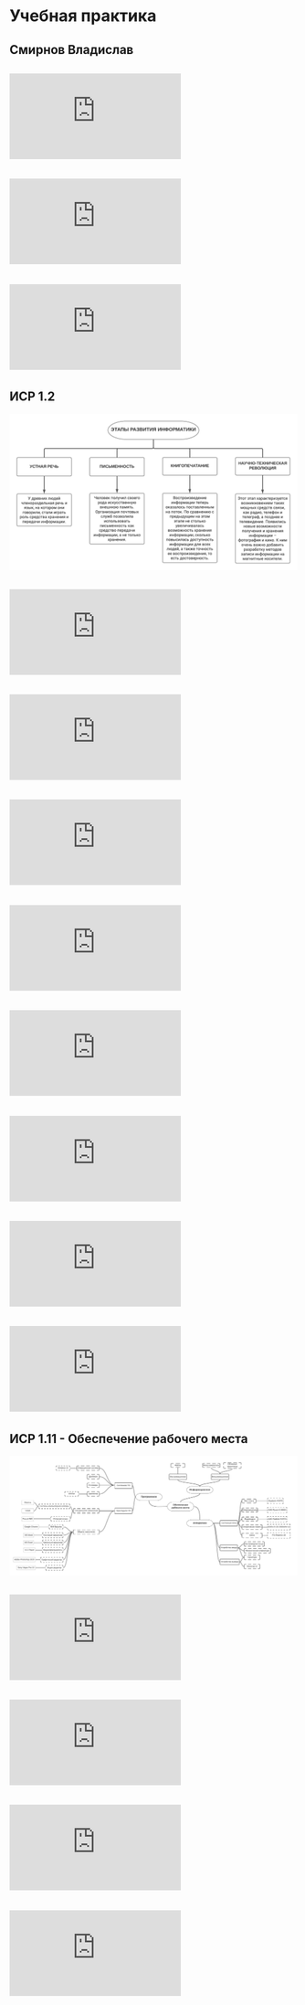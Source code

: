 # Учебная практика
## Смирнов Владислав

## ![Задание на практику](https://github.com/VS-zer0/VS-repository/blob/main/%D0%97%D0%B0%D0%B4%D0%B0%D0%BD%D0%B8%D0%B5%20%D0%BD%D0%B0%20%D0%BF%D1%80%D0%B0%D0%BA%D1%82%D0%B8%D0%BA%D1%83.pdf)

## ![Отчёт по практике](https://github.com/VS-zer0/VS-repository/blob/main/%D0%9E%D1%82%D1%87%D1%91%D1%82%20%D0%BF%D0%BE%20%D0%BF%D1%80%D0%B0%D0%BA%D1%82%D0%B8%D0%BA%D0%B5.pdf)


## ![ИСР 1.1 - Философские проблемы информатики](https://github.com/VS-zer0/VS-repository/blob/main/%D0%98%D0%A1%D0%A0%201.1%20%D0%A4%D0%B8%D0%BB%D0%BE%D1%81%D0%BE%D1%84%D1%81%D0%BA%D0%B8%D0%B5%20%D0%9F%D1%80%D0%BE%D0%B1%D0%BB%D0%B5%D0%BC%D1%8B%20%D0%98%D0%BD%D1%84%D0%BE%D1%80%D0%BC%D0%B0%D1%82%D0%B8%D0%BA%D0%B8.pdf)

## ИСР 1.2
![ИСР 1.2](https://github.com/VS-zer0/VS-repository/blob/main/%D0%98%D0%A1%D0%A0%201.2.png)

## ![ИСР 1.3 - Стандарты и спецификации ИТ](https://github.com/VS-zer0/VS-repository/blob/main/%D0%98%D0%A1%D0%A0%201.3%20%D0%A1%D1%82%D0%B0%D0%BD%D0%B4%D0%B0%D1%80%D1%82%D1%8B%20%D0%98%D0%A2.pdf)

## ![ИСР 1.4 - Физические упражнения для программиста](https://github.com/VS-zer0/VS-repository/blob/main/%D0%98%D0%A1%D0%A0%201.4%20%D0%A4%D0%B8%D0%B7%D0%B8%D1%87%D0%B5%D1%81%D0%BA%D0%B8%D0%B5%20%D1%83%D0%BF%D1%80%D0%B0%D0%B6%D0%BD%D0%B5%D0%BD%D0%B8%D1%8F.pdf)

## ![ИСР 1.5 - Гимнастика для глаз](https://github.com/VS-zer0/VS-repository/blob/main/%D0%98%D0%A1%D0%A0%201.5%20%D0%93%D0%B8%D0%BC%D0%BD%D0%B0%D1%81%D1%82%D0%B8%D0%BA%D0%B0%20%D0%B4%D0%BB%D1%8F%20%D0%B3%D0%BB%D0%B0%D0%B7.pdf)

## ![ИСР 1.6 - Охрана труда программиста](https://github.com/VS-zer0/VS-repository/blob/main/%D0%98%D0%A1%D0%A0%201.6%20%D0%9E%D1%85%D1%80%D0%B0%D0%BD%D0%B0%20%D1%82%D1%80%D1%83%D0%B4%D0%B0.md)

## ![ИСР 1.7 - Квалификационный справочник должностей руководителей, специалистов и других служащих](https://github.com/VS-zer0/VS-repository/blob/main/%D0%98%D0%A1%D0%A0%201.7.md)

## ![ИСР 1.8 - Анализ справочной системы "Охрана труда"](https://github.com/VS-zer0/VS-repository/blob/main/%D0%98%D0%A1%D0%A0%201.8%20%D0%90%D0%BD%D0%B0%D0%BB%D0%B8%D0%B7%20%D1%81%D0%BF%D1%80%D0%B0%D0%B2%D0%BE%D1%87%D0%BD%D0%BE%D0%B9%20%D1%81%D0%B8%D1%81%D1%82%D0%B5%D0%BC%D1%8B%20%D0%9E%D1%85%D1%80%D0%B0%D0%BD%D0%B0%20%D1%82%D1%80%D1%83%D0%B4%D0%B0.pdf)

## ![ИСР 1.9 - План постановления Главного государственного санитарного врача РФ от 21.06.2016 N 81](https://github.com/VS-zer0/VS-repository/blob/main/%D0%98%D0%A1%D0%A0%201.9%20%D0%9F%D0%BB%D0%B0%D0%BD%20%D0%BF%D0%BE%D1%81%D1%82%D0%B0%D0%BD%D0%BE%D0%B2%D0%BB%D0%B5%D0%BD%D0%B8%D1%8F.pdf)

## ![ИСР 1.10 - Автоматизация установки ПО на примере VLC Meida Player](https://github.com/VS-zer0/VS-repository/blob/main/%D0%98%D0%A1%D0%A0%201.10%20%D0%90%D0%B2%D1%82%D0%BE%D0%BC%D0%B0%D1%82%D0%B8%D0%B7%D0%B0%D1%86%D0%B8%D1%8F%20%D1%83%D1%81%D1%82%D0%B0%D0%BD%D0%BE%D0%B2%D0%BA%D0%B8%20%D0%9F%D0%9E.pdf)

## ИСР 1.11 - Обеспечение рабочего места
![ИСР 1.11 - Обеспечение рабочего места](https://github.com/VS-zer0/VS-repository/blob/main/%D0%98%D0%A1%D0%A0%201.11.png)

## ![ВСР 2.1 - Эргономика рабочего места программиста](https://github.com/VS-zer0/VS-repository/blob/main/%D0%92%D0%A1%D0%A0%202.1%20%D0%AD%D1%80%D0%B3%D0%BE%D0%BD%D0%BE%D0%BC%D0%B8%D0%BA%D0%B0%20%D1%80%D0%B0%D0%B1%D0%BE%D1%87%D0%B5%D0%B3%D0%BE%20%D0%BC%D0%B5%D1%81%D1%82%D0%B0.pdf)

## ![ВСР 2.2 - Кодекс этики и профессиональной деятельноссти в области программной инженерии](https://github.com/VS-zer0/VS-repository/blob/main/%D0%92%D0%A1%D0%A0%202.2%20%D0%9A%D0%BE%D0%B4%D0%B5%D0%BA%D1%81%20%D1%8D%D1%82%D0%B8%D0%BA%D0%B8.pdf)

## ![ВСР 2.3 - Прикладное Программное Обеспечение](https://github.com/VS-zer0/VS-repository/blob/main/%D0%92%D0%A1%D0%A0%202.3%20%D0%9F%D1%80%D0%B8%D0%BA%D0%BB%D0%B0%D0%B4%D0%BD%D0%BE%D0%B5%20%D0%9F%D0%9E.pdf)

## ![ВСР 2.4 - Технические средства](https://github.com/VS-zer0/VS-repository/blob/main/%D0%92%D0%A1%D0%A0%202.4%20%D0%A2%D0%B5%D1%85%D0%BD%D0%B8%D1%87%D0%B5%D1%81%D0%BA%D0%B8%D0%B5%20%D1%81%D1%80%D0%B5%D0%B4%D1%81%D1%82%D0%B2%D0%B0.pdf)
